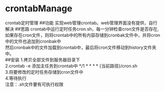 # crontabManage
crontab定时管理
##功能
实现web管理crontab。web管理界面没有提供，自行解决
##思路
crontab中运行定时任务cron.sh，每一分钟检查cron文件是否存在,<br/>
如果存在cron文件，则将crontab中的所有内容存储到cronbak文件中，并将cron中的文件也追加到cronbak中<br/>
然后cronbak中的文件加载到crontab中，最后将cron文件移动到history文件夹中。<br/>
##安装
1.拷贝全部文件到服务器目录下<br/>
2.crontab -e 添加主任务到crontab中 */1 * * * *  {当前路径}/cron.sh<br/>
3.将要修改的定时任务存储到cron文件中<br/>
4.等待执行<br/>
注意：.sh文件要有可执行权限
